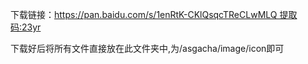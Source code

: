 下载链接：https://pan.baidu.com/s/1enRtK-CKlQsqcTReCLwMLQ 提取码:23yr

下载好后将所有文件直接放在此文件夹中,为/asgacha/image/icon即可
